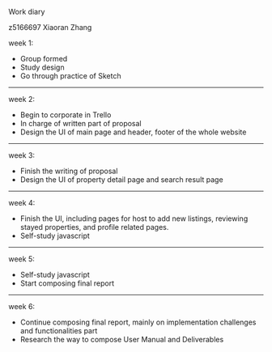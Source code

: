 Work diary

z5166697 Xiaoran Zhang

week 1:

- Group formed
- Study design
- Go through practice of Sketch

--------------------------------------------------------------------------

week 2:

- Begin to corporate in Trello
- In charge of written part of proposal
- Design the UI of main page and header, footer of the whole website

---------------------------------------------------------------------------

week 3:

- Finish the writing of proposal
- Design the UI of property detail page and search result page

---------------------------------------------------------------------------

week 4:

- Finish the UI, including pages for host to add new listings, reviewing stayed properties, and profile related pages.
- Self-study javascript

----------------------------------------------------------------------------

week 5:

- Self-study javascript
- Start composing final report

----------------------------------------------------------------------------

week 6:

- Continue composing final report, mainly on implementation challenges and functionalities part
- Research the way to compose User Manual and Deliverables
